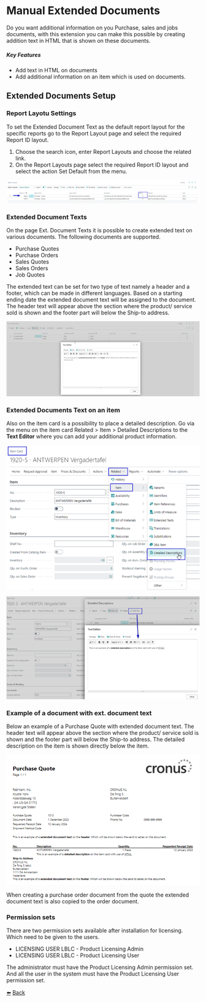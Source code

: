 # Manual Extended Documents

Do you want additional information on you Purchase, sales and jobs documents, with this extension you can make this possible by creating addition text in HTML that is shown on these documents.

##### Key Features
*	Add text in HTML on documents
*	Add additional information on an item which is used on documents.

## Extended Documents Setup

### Report Layotu Settings
To set the Extended Document Text as the default report layout for the specific reports go to the Report Layout page and select the required Report ID layout.

1.	Choose the search icon, enter Report Layouts and choose the related link.
2.	On the Report Layouts page select the required Report ID layout and select the action Set Default from the menu.

![Report layouts](../images/app-setup/report-layouts.png)

### Extended Document Texts
On the page Ext. Document Texts it is possible to create extended text on various documents.
The following documents are supported.
*	Purchase Quotes
*	Purchase Orders
*	Sales Quotes
*	Sales Orders
*	Job Quotes

The extended text can be set for two type of text namely a header and a footer, which can be made in different languages. Based on a starting ending date the extended document text will be assigned to the document.
The header text will appear above the section where the product/ service sold is shown and the footer part will below the Ship-to address.

![Extended Document Text](../images/app-setup/extended-documents-text.png)

### Extended Documents Text on an item
Also on the item card is a possibility to place a detailed description.
Go via the menu on the item card Related > Item > Detailed Descriptions to the **Text Editor** where you can add your additional product information.

![Item Card](../images/app-setup/item-card.png)

![Item Card Text Editor](../images/app-setup/item-card-text-editor.png)

### Example of a document with ext. document text
Below an example of a Purchase Quote with extended document text. The header text will appear above the section where the product/ service sold is shown and the footer part will below the Ship-to address. The detailed description on the item is shown directly below the item.

![Example Purchase Quote](../images/app-setup/example-purchase-quote.png)

When creating a purchase order document from the quote the extended document text is also copied to the order document.

### Permission sets
There are two permission sets available after installation for licensing. Which need to be given to the users.

*	LICENSING USER LBLC - Product Licensing Admin
*	LICENSING USER LBLC - Product Licensing User

The administrator must have the Product Licensing Admin permission set. 
And all the user in the system must have the Product Licensing User permission set.

[:arrow_left:](../README.md) [Back](../README.md)